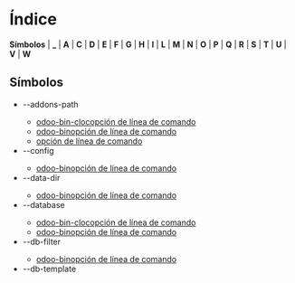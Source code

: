# Índice

**Símbolos** | **_** | **A** | **C** | **D** | **E** | **F** | **G** | **H** | **I** | **L** | **M** | **N** | **O** | **P** | **Q** | **R** | **S** | **T** | **U** | **V** | **W**

## Símbolos

  * \--addons-path <directories>
    * [odoo-bin-clocopción de línea de comando](developer/reference/cli#cmdoption-odoo-bin-cloc-addons-path)
    * [odoo-binopción de línea de comando](developer/reference/cli#cmdoption-odoo-bin-addons-path)
    * [opción de línea de comando](developer/tutorials/getting_started/02_setup#cmdoption-addons-path)
  * \--config <config>
    * [odoo-binopción de línea de comando](developer/reference/cli#cmdoption-odoo-bin-c)
  * \--data-dir <data-dir-path>
    * [odoo-binopción de línea de comando](developer/reference/cli#cmdoption-odoo-bin-D)
  * \--database <database>
    * [odoo-bin-clocopción de línea de comando](developer/reference/cli#cmdoption-odoo-bin-cloc-d)
    * [odoo-binopción de línea de comando](developer/reference/cli#cmdoption-odoo-bin-d)
  * \--db-filter <filter>
    * [odoo-binopción de línea de comando](developer/reference/cli#cmdoption-odoo-bin-db-filter)
  * \--db-template <template>
    * [odoo-binopción de línea de comando](developer/reference/cli#cmdoption-odoo-bin-db-template)
  * \--db_host <hostname>
    * [odoo-binopción de línea de comando](developer/reference/cli#cmdoption-odoo-bin-db_host)
  * \--db_password <password>
    * [odoo-binopción de línea de comando](developer/reference/cli#cmdoption-odoo-bin-w)
  * \--db_port <port>
    * [odoo-binopción de línea de comando](developer/reference/cli#cmdoption-odoo-bin-db_port)
  * \--db_sslmode 
    * [odoo-binopción de línea de comando](developer/reference/cli#cmdoption-odoo-bin-db_sslmode)
  * \--db_user <user>
    * [odoo-binopción de línea de comando](developer/reference/cli#cmdoption-odoo-bin-r)
  * \--dev <feature,feature,...,feature>
    * [odoo-binopción de línea de comando](developer/reference/cli#cmdoption-odoo-bin-dev)
  * \--email-from <address>
    * [odoo-binopción de línea de comando](developer/reference/cli#cmdoption-odoo-bin-email-from)
  * \--from-filter <address or domain>
    * [odoo-binopción de línea de comando](developer/reference/cli#cmdoption-odoo-bin-from-filter)
  * \--geoip-db <path>
    * [odoo-binopción de línea de comando](developer/reference/cli#cmdoption-odoo-bin-geoip-db)
  * \--gevent-port <port>
    * [odoo-binopción de línea de comando](developer/reference/cli#cmdoption-odoo-bin-gevent-port)
  * \--help 
    * [odoo-binopción de línea de comando](developer/reference/cli#cmdoption-odoo-bin-h)
  * \--http-interface <interface>
    * [odoo-binopción de línea de comando](developer/reference/cli#cmdoption-odoo-bin-http-interface)
  * \--http-port <port>
    * [odoo-binopción de línea de comando](developer/reference/cli#cmdoption-odoo-bin-http-port)
  * \--i18n-export <filename>
    * [odoo-binopción de línea de comando](developer/reference/cli#cmdoption-odoo-bin-i18n-export)
  * \--i18n-import <filename>
    * [odoo-binopción de línea de comando](developer/reference/cli#cmdoption-odoo-bin-i18n-import)
  * \--i18n-overwrite 
    * [odoo-binopción de línea de comando](developer/reference/cli#cmdoption-odoo-bin-i18n-overwrite)
  * \--init <modules>
    * [odoo-binopción de línea de comando](developer/reference/cli#cmdoption-odoo-bin-i)
  * \--language <language>
    * [odoo-binopción de línea de comando](developer/reference/cli#cmdoption-odoo-bin-l)
  * \--limit-memory-hard <limit>
    * [odoo-binopción de línea de comando](developer/reference/cli#cmdoption-odoo-bin-limit-memory-hard)
  * \--limit-memory-soft <limit>
    * [odoo-binopción de línea de comando](developer/reference/cli#cmdoption-odoo-bin-limit-memory-soft)
  * \--limit-request <limit>
    * [odoo-binopción de línea de comando](developer/reference/cli#cmdoption-odoo-bin-limit-request)
  * \--limit-time-cpu <limit>
    * [odoo-binopción de línea de comando](developer/reference/cli#cmdoption-odoo-bin-limit-time-cpu)
    * [opción de línea de comando](developer/tutorials/getting_started/02_setup#cmdoption-limit-time-cpu)
  * \--limit-time-real <limit>
    * [odoo-binopción de línea de comando](developer/reference/cli#cmdoption-odoo-bin-limit-time-real)
    * [opción de línea de comando](developer/tutorials/getting_started/02_setup#cmdoption-limit-time-real)
  * \--load <modules>
    * [odoo-binopción de línea de comando](developer/reference/cli#cmdoption-odoo-bin-load)
  * \--load-language <languages>
    * [odoo-binopción de línea de comando](developer/reference/cli#cmdoption-odoo-bin-load-language)
  * \--log-db <dbname>
    * [odoo-binopción de línea de comando](developer/reference/cli#cmdoption-odoo-bin-log-db)
  * \--log-handler <handler-spec>
    * [odoo-binopción de línea de comando](developer/reference/cli#cmdoption-odoo-bin-log-handler)
  * \--log-level <level>
    * [odoo-binopción de línea de comando](developer/reference/cli#cmdoption-odoo-bin-log-level)
  * \--log-sql 
    * [odoo-binopción de línea de comando](developer/reference/cli#cmdoption-odoo-bin-log-sql)
  * \--log-web 
    * [odoo-binopción de línea de comando](developer/reference/cli#cmdoption-odoo-bin-log-web)
  * \--logfile <file>
    * [odoo-binopción de línea de comando](developer/reference/cli#cmdoption-odoo-bin-logfile)
  * \--max-cron-threads <count>
    * [odoo-binopción de línea de comando](developer/reference/cli#cmdoption-odoo-bin-max-cron-threads)
  * \--models 
    * [odoo-bin-populateopción de línea de comando](developer/reference/cli#cmdoption-odoo-bin-populate-models)
  * \--modules 
    * [odoo-binopción de línea de comando](developer/reference/cli#cmdoption-odoo-bin-modules)
  * \--no-database-list 
    * [odoo-binopción de línea de comando](developer/reference/cli#cmdoption-odoo-bin-no-database-list)
  * \--no-http 
    * [odoo-binopción de línea de comando](developer/reference/cli#cmdoption-odoo-bin-no-http)
  * \--path <path>
    * [odoo-bin-clocopción de línea de comando](developer/reference/cli#cmdoption-odoo-bin-cloc-p)

|

  * \--pg_path </path/to/postgresql/binaries>
    * [odoo-binopción de línea de comando](developer/reference/cli#cmdoption-odoo-bin-pg_path)
  * \--pidfile=<pidfile>
    * [odoo-binopción de línea de comando](developer/reference/cli#cmdoption-odoo-bin-pidfile)
  * \--proxy-mode 
    * [odoo-binopción de línea de comando](developer/reference/cli#cmdoption-odoo-bin-proxy-mode)
  * \--save 
    * [odoo-binopción de línea de comando](developer/reference/cli#cmdoption-odoo-bin-s)
  * \--screencasts 
    * [odoo-binopción de línea de comando](developer/reference/cli#cmdoption-odoo-bin-screencasts)
  * \--screenshots 
    * [odoo-binopción de línea de comando](developer/reference/cli#cmdoption-odoo-bin-screenshots)
  * \--shell-interface (ipython|ptpython|bpython|python) 
    * [odoo-binopción de línea de comando](developer/reference/cli#cmdoption-odoo-bin-shell-interface)
  * \--size (small|medium|large) 
    * [odoo-bin-populateopción de línea de comando](developer/reference/cli#cmdoption-odoo-bin-populate-size)
  * \--smtp <server>
    * [odoo-binopción de línea de comando](developer/reference/cli#cmdoption-odoo-bin-smtp)
  * \--smtp-password <password>
    * [odoo-binopción de línea de comando](developer/reference/cli#cmdoption-odoo-bin-smtp-password)
  * \--smtp-port <port>
    * [odoo-binopción de línea de comando](developer/reference/cli#cmdoption-odoo-bin-smtp-port)
  * \--smtp-ssl 
    * [odoo-binopción de línea de comando](developer/reference/cli#cmdoption-odoo-bin-smtp-ssl)
  * \--smtp-ssl-certificate-filename <path/to/cert.pem>
    * [odoo-binopción de línea de comando](developer/reference/cli#cmdoption-odoo-bin-smtp-ssl-certificate-filename)
  * \--smtp-ssl-private-key-filename <path/to/key.pem>
    * [odoo-binopción de línea de comando](developer/reference/cli#cmdoption-odoo-bin-smtp-ssl-private-key-filename)
  * \--smtp-user <name>
    * [odoo-binopción de línea de comando](developer/reference/cli#cmdoption-odoo-bin-smtp-user)
  * \--stop-after-init 
    * [odoo-binopción de línea de comando](developer/reference/cli#cmdoption-odoo-bin-stop-after-init)
  * \--syslog 
    * [odoo-binopción de línea de comando](developer/reference/cli#cmdoption-odoo-bin-syslog)
  * \--test-enable 
    * [odoo-binopción de línea de comando](developer/reference/cli#cmdoption-odoo-bin-test-enable)
  * \--test-file <file>
    * [odoo-binopción de línea de comando](developer/reference/cli#cmdoption-odoo-bin-test-file)
  * \--test-tags [-][tag][/module][:class][.method] 
    * [odoo-binopción de línea de comando](developer/reference/cli#cmdoption-odoo-bin-test-tags)
  * \--unaccent 
    * [odoo-binopción de línea de comando](developer/reference/cli#cmdoption-odoo-bin-unaccent)
  * \--update <modules>
    * [odoo-binopción de línea de comando](developer/reference/cli#cmdoption-odoo-bin-u)
  * \--upgrade-path <upgrade_path>
    * [odoo-binopción de línea de comando](developer/reference/cli#cmdoption-odoo-bin-upgrade-path)
  * \--verbose 
    * [odoo-bin-clocopción de línea de comando](developer/reference/cli#cmdoption-odoo-bin-cloc-v)
  * \--version 
    * [odoo-binopción de línea de comando](developer/reference/cli#cmdoption-odoo-bin-version)
  * \--without-demo 
    * [odoo-binopción de línea de comando](developer/reference/cli#cmdoption-odoo-bin-without-demo)
  * \--workers <count>
    * [odoo-binopción de línea de comando](developer/reference/cli#cmdoption-odoo-bin-workers)
  * \--x-sendfile 
    * [odoo-binopción de línea de comando](developer/reference/cli#cmdoption-odoo-bin-x-sendfile)
  * -c <config>
    * [odoo-binopción de línea de comando](developer/reference/cli#cmdoption-odoo-bin-c)
  * -c <directories>
    * [odoo-bin-clocopción de línea de comando](developer/reference/cli#cmdoption-odoo-bin-cloc-c)
  * -D <data-dir-path>
    * [odoo-binopción de línea de comando](developer/reference/cli#cmdoption-odoo-bin-D)
  * -d <database>
    * [odoo-bin-clocopción de línea de comando](developer/reference/cli#cmdoption-odoo-bin-cloc-d)
    * [odoo-binopción de línea de comando](developer/reference/cli#cmdoption-odoo-bin-d)
    * [opción de línea de comando](developer/tutorials/getting_started/02_setup#cmdoption-d)
  * -h 
    * [odoo-binopción de línea de comando](developer/reference/cli#cmdoption-odoo-bin-h)
  * -i <modules>
    * [odoo-binopción de línea de comando](developer/reference/cli#cmdoption-odoo-bin-i)
  * -l 
    * [odoo-binopción de línea de comando](developer/reference/cli#cmdoption-odoo-bin-l)
  * -p <path>
    * [odoo-bin-clocopción de línea de comando](developer/reference/cli#cmdoption-odoo-bin-cloc-p)
  * -p <port>
    * [odoo-binopción de línea de comando](developer/reference/cli#cmdoption-odoo-bin-p)
  * -r <user>
    * [odoo-binopción de línea de comando](developer/reference/cli#cmdoption-odoo-bin-r)
  * -s 
    * [odoo-binopción de línea de comando](developer/reference/cli#cmdoption-odoo-bin-s)
  * -t <template>
    * [odoo-bin-scaffoldopción de línea de comando](developer/reference/cli#cmdoption-odoo-bin-scaffold-t)
  * -u <modules>
    * [odoo-binopción de línea de comando](developer/reference/cli#cmdoption-odoo-bin-u)
  * -v 
    * [odoo-bin-clocopción de línea de comando](developer/reference/cli#cmdoption-odoo-bin-cloc-v)
  * -w <password>
    * [odoo-binopción de línea de comando](developer/reference/cli#cmdoption-odoo-bin-w)
  * [<newEffectFunction>() (función incorporada)](developer/reference/frontend/services#newEffectFunction)
  * [[Rendering]() (función incorporada)](developer/reference/frontend/javascript_reference#Rendering)

  
---|---  
  
## _

  * [_get_alias_model_name()](developer/reference/backend/mixins#get_alias_model_name)
  * [_get_alias_values()](developer/reference/backend/mixins#get_alias_values)
  * [_notify_get_action_link()](developer/reference/backend/mixins#notify_get_action_link)

|

  * [_notify_get_groups()](developer/reference/backend/mixins#notify_get_groups)
  * [_render()](developer/reference/frontend/qweb#render)
  * [_track_subtype()](developer/reference/backend/mixins#track_subtype)

  
---|---  
  
## A

  * [active (atributo de odoo.models.Model)](developer/reference/backend/orm#odoo.models.Model.active)
  * [add() (función incorporada)](developer/reference/frontend/services#add)
  * [addContact() (función incorporada)](developer/reference/frontend/mobile#addContact)

|

  * [and() (método estático de Domain)](developer/reference/frontend/framework_overview#Domain.and)
  * [async (variable global o constante)](developer/reference/frontend/services#async)
  * [async get() (función incorporada)](developer/reference/frontend/services#async-get)
  * [async post() (función incorporada)](developer/reference/frontend/services#async-post)

  
---|---  
  
## C

  * c(ontinue) 
    * [opción de línea de comando](developer/tutorials/getting_started/02_setup#cmdoption-arg-c-ontinue)
  * [category_id (atributo de res.groups)](developer/reference/backend/security#res.groups.category_id)
  * [combine() (método estático de Domain)](developer/reference/frontend/framework_overview#Domain.combine)
  * [comment (atributo de res.groups)](developer/reference/backend/security#res.groups.comment)

|

  * [company_id (atributo de odoo.models.Model)](developer/reference/backend/orm#odoo.models.Model.company_id)
  * [core.qweb (atributo de core)](developer/reference/frontend/qweb#core.qweb)
  * [create_date (atributo de odoo.models.Model)](developer/reference/backend/orm#odoo.models.Model.create_date)
  * [create_uid (atributo de odoo.models.Model)](developer/reference/backend/orm#odoo.models.Model.create_uid)
  * [current (variable global o constante)](developer/reference/frontend/services#current)

  
---|---  
  
## D

  * d(own) 
    * [opción de línea de comando](developer/tutorials/getting_started/02_setup#cmdoption-arg-d-own)
  * [deleteCookie() (función incorporada)](developer/reference/frontend/services#deleteCookie)
  * [dependencies (variable global o constante)](developer/reference/frontend/services#dependencies)

|

  * destination (default=current directory) 
    * [odoo-bin-scaffoldopción de línea de comando](developer/reference/cli#cmdoption-odoo-bin-scaffold-arg-destination)
  * [Domain() (clase)](developer/reference/frontend/framework_overview#Domain)
  * [domain_force (atributo de ir.rule)](developer/reference/backend/security#ir.rule.domain_force)

  
---|---  
  
## E

  * [effectService.add() (método de effectService)](developer/reference/frontend/services#effectService.add)
  * [env (en el módulo odoo.models)](developer/reference/backend/orm#odoo.models.env)
  * [evaluate() (función incorporada)](developer/reference/frontend/framework_overview#evaluate)

|

  * [evaluateExpr() (función incorporada)](developer/reference/frontend/framework_overview#evaluateExpr)
  * [**external id**](developer/glossary#term-external-id)
  * [**external identifier**](developer/glossary#term-external-identifier)
  * [**external identifiers**](developer/glossary#term-external-identifiers)

  
---|---  
  
## F

  * [**format string**](developer/glossary#term-format-string)

|

  * [format() (función incorporada)](developer/reference/frontend/registries#format)

  
---|---  
  
## G

  * [**Geographic Information System**](developer/glossary#term-Geographic-Information-System)
  * [getParts() (función incorporada)](developer/reference/frontend/services#getParts)
  * [**GIS**](developer/glossary#term-GIS)

|

  * [global (atributo de ir.rule)](developer/reference/backend/security#ir.rule.global)
  * [group_id (atributo de ir.model.access)](developer/reference/backend/security#ir.model.access.group_id)
  * [groups (atributo de ir.rule)](developer/reference/backend/security#ir.rule.groups)

  
---|---  
  
## H

  * h(elp) [command] 
    * [opción de línea de comando](developer/tutorials/getting_started/02_setup#cmdoption-arg-h-elp)

|

  * [hasGroup() (función incorporada)](developer/reference/frontend/services#hasGroup)

  
---|---  
  
## I

  * [id (atributo de odoo.models.Model)](developer/reference/backend/orm#odoo.models.Model.id)
  * [implied_ids (atributo de res.groups)](developer/reference/backend/security#res.groups.implied_ids)

|

  * [ir.model.access (clase incorporada)](developer/reference/backend/security#ir.model.access)
  * [ir.rule (clase incorporada)](developer/reference/backend/security#ir.rule)

  
---|---  
  
## L

  * [loadAssets() (función incorporada)](developer/reference/frontend/assets#loadAssets)

  
---  
  
## M

  * [message_new()](developer/reference/backend/mixins#message_new)
  * [message_post()](developer/reference/backend/mixins#message_post)
  * [message_post_with_template()](developer/reference/backend/mixins#message_post_with_template)
  * [message_subscribe()](developer/reference/backend/mixins#message_subscribe)
  * [message_unsubscribe()](developer/reference/backend/mixins#message_unsubscribe)
  * [message_unsubscribe_users()](developer/reference/backend/mixins#message_unsubscribe_users)

|

  * [message_update()](developer/reference/backend/mixins#message_update)
  * [migrate()](developer/reference/upgrades/upgrade_scripts#migrate)
  * [**minification**](developer/glossary#term-minification)
  * [**minified**](developer/glossary#term-minified)
  * [model_id (atributo de ir.model.access)](developer/reference/backend/security#ir.model.access.model_id)
    * [(atributo de ir.rule)](developer/reference/backend/security#ir.rule.model_id)

  
---|---  
  
## N

  * n(ext) 
    * [opción de línea de comando](developer/tutorials/getting_started/02_setup#cmdoption-arg-n-ext)
  * [name (atributo de ir.model.access)](developer/reference/backend/security#ir.model.access.name)
    * [(atributo de ir.rule)](developer/reference/backend/security#ir.rule.name)
    * [(atributo de odoo.models.Model)](developer/reference/backend/orm#odoo.models.Model.name)
    * [(atributo de res.groups)](developer/reference/backend/security#res.groups.name)

|

  * name (required) 
    * [odoo-bin-scaffoldopción de línea de comando](developer/reference/cli#cmdoption-odoo-bin-scaffold-arg-name)
  * [not() (método estático de Domain)](developer/reference/frontend/framework_overview#Domain.not)

  
---|---  
  
## O

  * odoo-bin-clocopción de línea de comando 
    * [\--addons-path <directories>](developer/reference/cli#cmdoption-odoo-bin-cloc-addons-path)
    * [\--database <database>](developer/reference/cli#cmdoption-odoo-bin-cloc-d)
    * [\--path <path>](developer/reference/cli#cmdoption-odoo-bin-cloc-p)
    * [\--verbose](developer/reference/cli#cmdoption-odoo-bin-cloc-v)
    * [-c <directories>](developer/reference/cli#cmdoption-odoo-bin-cloc-c)
    * [-d <database>](developer/reference/cli#cmdoption-odoo-bin-cloc-d)
    * [-p <path>](developer/reference/cli#cmdoption-odoo-bin-cloc-p)
    * [-v](developer/reference/cli#cmdoption-odoo-bin-cloc-v)
  * odoo-bin-populateopción de línea de comando 
    * [\--models](developer/reference/cli#cmdoption-odoo-bin-populate-models)
    * [\--size (small|medium|large)](developer/reference/cli#cmdoption-odoo-bin-populate-size)
  * odoo-bin-scaffoldopción de línea de comando 
    * [-t <template>](developer/reference/cli#cmdoption-odoo-bin-scaffold-t)
    * [destination (default=current directory)](developer/reference/cli#cmdoption-odoo-bin-scaffold-arg-destination)
    * [name (required)](developer/reference/cli#cmdoption-odoo-bin-scaffold-arg-name)
  * odoo-binopción de línea de comando 
    * [\--addons-path <directories>](developer/reference/cli#cmdoption-odoo-bin-addons-path)
    * [\--config <config>](developer/reference/cli#cmdoption-odoo-bin-c)
    * [\--data-dir <data-dir-path>](developer/reference/cli#cmdoption-odoo-bin-D)
    * [\--database <database>](developer/reference/cli#cmdoption-odoo-bin-d)
    * [\--db-filter <filter>](developer/reference/cli#cmdoption-odoo-bin-db-filter)
    * [\--db-template <template>](developer/reference/cli#cmdoption-odoo-bin-db-template)
    * [\--db_host <hostname>](developer/reference/cli#cmdoption-odoo-bin-db_host)
    * [\--db_password <password>](developer/reference/cli#cmdoption-odoo-bin-w)
    * [\--db_port <port>](developer/reference/cli#cmdoption-odoo-bin-db_port)
    * [\--db_sslmode](developer/reference/cli#cmdoption-odoo-bin-db_sslmode)
    * [\--db_user <user>](developer/reference/cli#cmdoption-odoo-bin-r)
    * [\--dev <feature,feature,...,feature>](developer/reference/cli#cmdoption-odoo-bin-dev)
    * [\--email-from <address>](developer/reference/cli#cmdoption-odoo-bin-email-from)
    * [\--from-filter <address or domain>](developer/reference/cli#cmdoption-odoo-bin-from-filter)
    * [\--geoip-db <path>](developer/reference/cli#cmdoption-odoo-bin-geoip-db)
    * [\--gevent-port <port>](developer/reference/cli#cmdoption-odoo-bin-gevent-port)
    * [\--help](developer/reference/cli#cmdoption-odoo-bin-h)
    * [\--http-interface <interface>](developer/reference/cli#cmdoption-odoo-bin-http-interface)
    * [\--http-port <port>](developer/reference/cli#cmdoption-odoo-bin-http-port)
    * [\--i18n-export <filename>](developer/reference/cli#cmdoption-odoo-bin-i18n-export)
    * [\--i18n-import <filename>](developer/reference/cli#cmdoption-odoo-bin-i18n-import)
    * [\--i18n-overwrite](developer/reference/cli#cmdoption-odoo-bin-i18n-overwrite)
    * [\--init <modules>](developer/reference/cli#cmdoption-odoo-bin-i)
    * [\--language <language>](developer/reference/cli#cmdoption-odoo-bin-l)
    * [\--limit-memory-hard <limit>](developer/reference/cli#cmdoption-odoo-bin-limit-memory-hard)
    * [\--limit-memory-soft <limit>](developer/reference/cli#cmdoption-odoo-bin-limit-memory-soft)
    * [\--limit-request <limit>](developer/reference/cli#cmdoption-odoo-bin-limit-request)
    * [\--limit-time-cpu <limit>](developer/reference/cli#cmdoption-odoo-bin-limit-time-cpu)
    * [\--limit-time-real <limit>](developer/reference/cli#cmdoption-odoo-bin-limit-time-real)
    * [\--load <modules>](developer/reference/cli#cmdoption-odoo-bin-load)
    * [\--load-language <languages>](developer/reference/cli#cmdoption-odoo-bin-load-language)
    * [\--log-db <dbname>](developer/reference/cli#cmdoption-odoo-bin-log-db)
    * [\--log-handler <handler-spec>](developer/reference/cli#cmdoption-odoo-bin-log-handler)
    * [\--log-level <level>](developer/reference/cli#cmdoption-odoo-bin-log-level)
    * [\--log-sql](developer/reference/cli#cmdoption-odoo-bin-log-sql)
    * [\--log-web](developer/reference/cli#cmdoption-odoo-bin-log-web)
    * [\--logfile <file>](developer/reference/cli#cmdoption-odoo-bin-logfile)
    * [\--max-cron-threads <count>](developer/reference/cli#cmdoption-odoo-bin-max-cron-threads)
    * [\--modules](developer/reference/cli#cmdoption-odoo-bin-modules)
    * [\--no-database-list](developer/reference/cli#cmdoption-odoo-bin-no-database-list)
    * [\--no-http](developer/reference/cli#cmdoption-odoo-bin-no-http)
    * [\--pg_path </path/to/postgresql/binaries>](developer/reference/cli#cmdoption-odoo-bin-pg_path)
    * [\--pidfile=<pidfile>](developer/reference/cli#cmdoption-odoo-bin-pidfile)
    * [\--proxy-mode](developer/reference/cli#cmdoption-odoo-bin-proxy-mode)
    * [\--save](developer/reference/cli#cmdoption-odoo-bin-s)
    * [\--screencasts](developer/reference/cli#cmdoption-odoo-bin-screencasts)
    * [\--screenshots](developer/reference/cli#cmdoption-odoo-bin-screenshots)
    * [\--shell-interface (ipython|ptpython|bpython|python)](developer/reference/cli#cmdoption-odoo-bin-shell-interface)
    * [\--smtp <server>](developer/reference/cli#cmdoption-odoo-bin-smtp)
    * [\--smtp-password <password>](developer/reference/cli#cmdoption-odoo-bin-smtp-password)
    * [\--smtp-port <port>](developer/reference/cli#cmdoption-odoo-bin-smtp-port)
    * [\--smtp-ssl](developer/reference/cli#cmdoption-odoo-bin-smtp-ssl)
    * [\--smtp-ssl-certificate-filename <path/to/cert.pem>](developer/reference/cli#cmdoption-odoo-bin-smtp-ssl-certificate-filename)
    * [\--smtp-ssl-private-key-filename <path/to/key.pem>](developer/reference/cli#cmdoption-odoo-bin-smtp-ssl-private-key-filename)
    * [\--smtp-user <name>](developer/reference/cli#cmdoption-odoo-bin-smtp-user)
    * [\--stop-after-init](developer/reference/cli#cmdoption-odoo-bin-stop-after-init)
    * [\--syslog](developer/reference/cli#cmdoption-odoo-bin-syslog)
    * [\--test-enable](developer/reference/cli#cmdoption-odoo-bin-test-enable)
    * [\--test-file <file>](developer/reference/cli#cmdoption-odoo-bin-test-file)
    * [\--test-tags [-][tag][/module][:class][.method]](developer/reference/cli#cmdoption-odoo-bin-test-tags)
    * [\--unaccent](developer/reference/cli#cmdoption-odoo-bin-unaccent)
    * [\--update <modules>](developer/reference/cli#cmdoption-odoo-bin-u)
    * [\--upgrade-path <upgrade_path>](developer/reference/cli#cmdoption-odoo-bin-upgrade-path)
    * [\--version](developer/reference/cli#cmdoption-odoo-bin-version)
    * [\--without-demo](developer/reference/cli#cmdoption-odoo-bin-without-demo)
    * [\--workers <count>](developer/reference/cli#cmdoption-odoo-bin-workers)
    * [\--x-sendfile](developer/reference/cli#cmdoption-odoo-bin-x-sendfile)
    * [-c <config>](developer/reference/cli#cmdoption-odoo-bin-c)
    * [-D <data-dir-path>](developer/reference/cli#cmdoption-odoo-bin-D)
    * [-d <database>](developer/reference/cli#cmdoption-odoo-bin-d)
    * [-h](developer/reference/cli#cmdoption-odoo-bin-h)
    * [-i <modules>](developer/reference/cli#cmdoption-odoo-bin-i)
    * [-l](developer/reference/cli#cmdoption-odoo-bin-l)
    * [-p <port>](developer/reference/cli#cmdoption-odoo-bin-p)
    * [-r <user>](developer/reference/cli#cmdoption-odoo-bin-r)
    * [-s](developer/reference/cli#cmdoption-odoo-bin-s)
    * [-u <modules>](developer/reference/cli#cmdoption-odoo-bin-u)
    * [-w <password>](developer/reference/cli#cmdoption-odoo-bin-w)

|

  * opción de línea de comando 
    * [\--addons-path <directories>](developer/tutorials/getting_started/02_setup#cmdoption-addons-path)
    * [\--limit-time-cpu <limit>](developer/tutorials/getting_started/02_setup#cmdoption-limit-time-cpu)
    * [\--limit-time-real <limit>](developer/tutorials/getting_started/02_setup#cmdoption-limit-time-real)
    * [-d <database>](developer/tutorials/getting_started/02_setup#cmdoption-d)
    * [c(ontinue)](developer/tutorials/getting_started/02_setup#cmdoption-arg-c-ontinue)
    * [d(own)](developer/tutorials/getting_started/02_setup#cmdoption-arg-d-own)
    * [h(elp) [command]](developer/tutorials/getting_started/02_setup#cmdoption-arg-h-elp)
    * [n(ext)](developer/tutorials/getting_started/02_setup#cmdoption-arg-n-ext)
    * [pp expression](developer/tutorials/getting_started/02_setup#cmdoption-arg-pp)
    * [q(uit)](developer/tutorials/getting_started/02_setup#cmdoption-arg-q-uit)
    * [s(tep)](developer/tutorials/getting_started/02_setup#cmdoption-arg-s-tep)
    * [u(p)](developer/tutorials/getting_started/02_setup#cmdoption-arg-u-p)
    * [w(here)](developer/tutorials/getting_started/02_setup#cmdoption-arg-w-here)
  * [or() (método estático de Domain)](developer/reference/frontend/framework_overview#Domain.or)

  
---|---  
  
## P

  * [parent_id (atributo de odoo.models.Model)](developer/reference/backend/orm#odoo.models.Model.parent_id)
  * [parent_path (atributo de odoo.models.Model)](developer/reference/backend/orm#odoo.models.Model.parent_path)
  * [parse() (función incorporada)](developer/reference/frontend/framework_overview#parse)
  * [parseExpr() (función incorporada)](developer/reference/frontend/framework_overview#parseExpr)
  * [patch() (función incorporada)](developer/reference/frontend/patching_code#patch)
  * [perm_create (atributo de ir.model.access)](developer/reference/backend/security#ir.model.access.perm_create)
    * [(atributo de ir.rule)](developer/reference/backend/security#ir.rule.perm_create)
  * [perm_read (atributo de ir.model.access)](developer/reference/backend/security#ir.model.access.perm_read)
    * [(atributo de ir.rule)](developer/reference/backend/security#ir.rule.perm_read)

|

  * [perm_unlink (atributo de ir.model.access)](developer/reference/backend/security#ir.model.access.perm_unlink)
    * [(atributo de ir.rule)](developer/reference/backend/security#ir.rule.perm_unlink)
  * [perm_write (atributo de ir.model.access)](developer/reference/backend/security#ir.model.access.perm_write)
    * [(atributo de ir.rule)](developer/reference/backend/security#ir.rule.perm_write)
  * pp expression 
    * [opción de línea de comando](developer/tutorials/getting_started/02_setup#cmdoption-arg-pp)
  * [pushState() (función incorporada)](developer/reference/frontend/services#pushState)

  
---|---  
  
## Q

  * q(uit) 
    * [opción de línea de comando](developer/tutorials/getting_started/02_setup#cmdoption-arg-q-uit)
  * [QWeb2.Engine() (clase)](developer/reference/frontend/qweb#QWeb2.Engine)
  * [QWeb2.Engine.QWeb2.Engine.add_template() (método de QWeb2.Engine.QWeb2.Engine)](developer/reference/frontend/qweb#QWeb2.Engine.QWeb2.Engine.add_template)

|

  * [QWeb2.Engine.QWeb2.Engine.debug (atributo de QWeb2.Engine.QWeb2.Engine)](developer/reference/frontend/qweb#QWeb2.Engine.QWeb2.Engine.debug)
  * [QWeb2.Engine.QWeb2.Engine.jQuery (atributo de QWeb2.Engine.QWeb2.Engine)](developer/reference/frontend/qweb#QWeb2.Engine.QWeb2.Engine.jQuery)
  * [QWeb2.Engine.QWeb2.Engine.prefix (atributo de QWeb2.Engine.QWeb2.Engine)](developer/reference/frontend/qweb#QWeb2.Engine.QWeb2.Engine.prefix)
  * [QWeb2.Engine.QWeb2.Engine.preprocess_node (atributo de QWeb2.Engine.QWeb2.Engine)](developer/reference/frontend/qweb#QWeb2.Engine.QWeb2.Engine.preprocess_node)
  * [QWeb2.Engine.QWeb2.Engine.render() (método de QWeb2.Engine.QWeb2.Engine)](developer/reference/frontend/qweb#QWeb2.Engine.QWeb2.Engine.render)

  
---|---  
  
## R

  * [redirect() (función incorporada)](developer/reference/frontend/services#redirect)
  * [Registry() (clase)](developer/reference/frontend/registries#Registry)
  * [removeFromContext() (función incorporada)](developer/reference/frontend/services#removeFromContext)

|

  * [render()](developer/reference/frontend/qweb#id0)
  * [res.groups (clase incorporada)](developer/reference/backend/security#res.groups)
  * [rpc() (función incorporada)](developer/reference/frontend/services#rpc)

  
---|---  
  
## S

  * s(tep) 
    * [opción de línea de comando](developer/tutorials/getting_started/02_setup#cmdoption-arg-s-tep)
  * [scanBarcode() (función incorporada)](developer/reference/frontend/mobile#scanBarcode)
  * [setCookie() (función incorporada)](developer/reference/frontend/services#setCookie)
  * [setParts() (función incorporada)](developer/reference/frontend/services#setParts)

|

  * [showNotification() (función incorporada)](developer/reference/frontend/mobile#showNotification)
  * [showSnackBar() (función incorporada)](developer/reference/frontend/mobile#showSnackBar)
  * [showToast() (función incorporada)](developer/reference/frontend/mobile#showToast)
  * [start() (función incorporada)](developer/reference/frontend/services#start)
  * [state (atributo de odoo.models.Model)](developer/reference/backend/orm#odoo.models.Model.state)
  * [switchAccount() (función incorporada)](developer/reference/frontend/mobile#switchAccount)

  
---|---  
  
## T

  * [tokenize() (función incorporada)](developer/reference/frontend/framework_overview#tokenize)

  
---  
  
## U

  * u(p) 
    * [opción de línea de comando](developer/tutorials/getting_started/02_setup#cmdoption-arg-u-p)
  * [unpatch() (función incorporada)](developer/reference/frontend/patching_code#unpatch)
  * [updateContext() (función incorporada)](developer/reference/frontend/services#updateContext)

|

  * [useAssets() (función incorporada)](developer/reference/frontend/assets#useAssets)
  * [useAutofocus() (función incorporada)](developer/reference/frontend/hooks#useAutofocus)
  * [useBus() (función incorporada)](developer/reference/frontend/hooks#useBus)
  * [usePager() (función incorporada)](developer/reference/frontend/hooks#usePager)
  * [usePosition() (función incorporada)](developer/reference/frontend/hooks#usePosition)

  
---|---  
  
## V

  * [vibrate() (función incorporada)](developer/reference/frontend/mobile#vibrate)

  
---  
  
## W

  * w(here) 
    * [opción de línea de comando](developer/tutorials/getting_started/02_setup#cmdoption-arg-w-here)
  * [web.relational_fields.FieldSelection() (clase)](developer/reference/frontend/javascript_reference#web.relational_fields.FieldSelection)
  * [web.relational_fields.FieldSelection.placeholder (atributo de web.relational_fields.FieldSelection)](developer/reference/frontend/javascript_reference#web.relational_fields.FieldSelection.placeholder)
  * [Widget.$() (método de Widget)](developer/reference/frontend/javascript_reference#Widget.)
  * [Widget.$el (atributo de Widget)](developer/reference/frontend/javascript_reference#Widget.-el)
  * [Widget.appendTo() (método de Widget)](developer/reference/frontend/javascript_reference#Widget.appendTo)
  * [Widget.attributes (atributo de Widget)](developer/reference/frontend/javascript_reference#Widget.attributes)
  * [Widget.className (atributo de Widget)](developer/reference/frontend/javascript_reference#Widget.className)
  * [Widget.custom_events (atributo de Widget)](developer/reference/frontend/javascript_reference#Widget.custom_events)
  * [Widget.destroy() (método de Widget)](developer/reference/frontend/javascript_reference#Widget.destroy)
  * [Widget.el (atributo de Widget)](developer/reference/frontend/javascript_reference#Widget.el)
  * [Widget.events (atributo de Widget)](developer/reference/frontend/javascript_reference#Widget.events)

|

  * [Widget.id (atributo de Widget)](developer/reference/frontend/javascript_reference#Widget.id)
  * [Widget.init() (método de Widget)](developer/reference/frontend/javascript_reference#Widget.init)
  * [Widget.insertAfter() (método de Widget)](developer/reference/frontend/javascript_reference#Widget.insertAfter)
  * [Widget.insertBefore() (método de Widget)](developer/reference/frontend/javascript_reference#Widget.insertBefore)
  * [Widget.isDestroyed() (método de Widget)](developer/reference/frontend/javascript_reference#Widget.isDestroyed)
  * [Widget.prependTo() (método de Widget)](developer/reference/frontend/javascript_reference#Widget.prependTo)
  * [Widget.setElement() (método de Widget)](developer/reference/frontend/javascript_reference#Widget.setElement)
  * [Widget.start() (método de Widget)](developer/reference/frontend/javascript_reference#Widget.start)
  * [Widget.tagName (atributo de Widget)](developer/reference/frontend/javascript_reference#Widget.tagName)
  * [Widget.template (atributo de Widget)](developer/reference/frontend/javascript_reference#Widget.template)
  * [Widget.willStart() (método de Widget)](developer/reference/frontend/javascript_reference#Widget.willStart)
  * [Widget.xmlDependencies (atributo de Widget)](developer/reference/frontend/javascript_reference#Widget.xmlDependencies)
  * [write_date (atributo de odoo.models.Model)](developer/reference/backend/orm#odoo.models.Model.write_date)
  * [write_uid (atributo de odoo.models.Model)](developer/reference/backend/orm#odoo.models.Model.write_uid)

  
---|---

